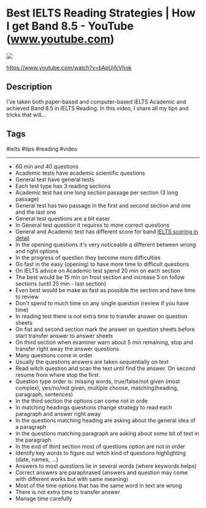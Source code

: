 # Best IELTS Reading Strategies | How I get Band 8.5 - YouTube (www.youtube.com)

![](https://img.youtube.com/vi/bApUifcVhok/maxresdefault.jpg)

<https://www.youtube.com/watch?v=bApUifcVhok>

## Description

I’ve taken both paper-based and computer-based IELTS Academic and achieved Band 8.5 in IELTS Reading. In this video, I share all my tips and tricks that will...

## Tags

#ielts #tips #reading #video

------------------------------------------------------------------------

- 60 min and 40 questions
- Academic tests have academic scientific questions
- General test have general tests
- Each test type has 3 reading sections
- Academic test has one long section passage per section (3 long passage)
- General test  has two passage in the first and second section and one and the last one
- General test questions are a bit easer
- In General test question it requires to more correct questions
- General and Academic test has different score for band
  [IELTS scoring in detail](https://www.ielts.org/for-organisations/ielts-scoring-in-detail)
- In the opening questions it's very noticeable a different between wrong and right options
- In the progress of question they become more difficulties
- Go fast in the easy (opening) to have more time to difficult questions
- On IELTS advice on Academic test spend 20 min on each section
- The best would be 15 min on frost section and increase 5 on follow sections (until 25 min - last section)
- Even best would be make as fast as possible the section and have time to review
- Don't spend to much time on any single question (review if you have time)
- In reading test there is not extra time to transfer answer on question sheets
- On fist and second section mark the answer on question sheets before start transfer answer to answer sheets
- On third section when examiner warn about 5 min remaining, stop and transfer right away the answer questions
- Many questions come in order
- Usually the questions answers are taken sequentially on text
- Read witch question and scan the text until find the answer. On second resume from where stop the first.
- Question type order is: missing words, true/false/not given (most complex), yes/no/not given, multiple choose, matching(heading, paragraph, sentences)
- In the third section the options can come not in orde
- In matching headings questions change strategy to read each paragraph and answer right away
- In the questions matching heading are asking about the general idea of a paragraph
- In the questions matching paragraph are asking about some bit of text in the paragraph
- In the end of third section most of questions option are not in order
- Identify key words to figure out witch kind of questions highlighting (date, names, ...)
- Answers to most questions lie in several words (where keywords helps)
- Correct answers are paraphrased (answers and question may come with different works but with same meaning)
- Most of the time options that has the same word in text are wrong
- There is not extra time to transfer answer
- Manage time carefully
